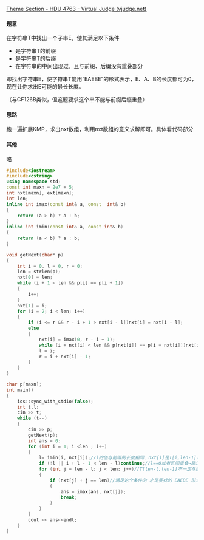 [Theme Section - HDU 4763 - Virtual Judge (vjudge.net)](https://vjudge.net/problem/HDU-4763)

#### 题意

在字符串T中找出一个子串E，使其满足以下条件

+ 是字符串T的前缀
+ 是字符串T的后缀
+ 在字符串的中间出现过，且与前缀、后缀没有重叠部分

即找出字符串E，使字符串T能用“EAEBE”的形式表示，E、A、B的长度都可为0，现在让你求出E可能的最长长度。

（与CF126B类似，但这题要求这个串不能与前缀后缀重叠）

#### 思路

跑一遍扩展KMP，求出nxt数组，利用nxt数组的意义求解即可。具体看代码部分

#### 其他

略

```c++
#include<iostream>
#include<cstring>
using namespace std;
const int maxn = 2e7 + 5;
int nxt[maxn], ext[maxn];
int len;
inline int imax(const int& a, const  int& b)
{
	return (a > b) ? a : b;
}
inline int imin(const int& a, const int& b)
{
	return (a < b) ? a : b;
}

void getNext(char* p)
{
	int i = 0, l = 0, r = 0;
	len = strlen(p);
	nxt[0] = len;
	while (i + 1 < len && p[i] == p[i + 1])
	{
		i++;
	}
	nxt[1] = i;
	for (i = 2; i < len; i++)
	{
		if (i <= r && r - i + 1 > nxt[i - l])nxt[i] = nxt[i - l];
		else
		{
			nxt[i] = imax(0, r - i + 1);
			while (i + nxt[i] < len && p[nxt[i]] == p[i + nxt[i]])nxt[i]++;
			l = i;
			r = i + nxt[i] - 1;
		}
	}
}

char p[maxn];
int main()
{
	ios::sync_with_stdio(false);
	int t,l;
	cin >> t;
	while (t--)
	{
		cin >> p;
		getNext(p);
		int ans = 0;
		for (int i = 1; i <len ; i++)
		{
			l= imin(i, nxt[i]);//i的值与前缀的长度相同、nxt[i]是T[i,len-1]与前缀的LCP长度,两者取小值
			if (!l || i + l - 1 < len - l)continue;//l==0或者区间重叠→跳过
			for (int j = len - l; j < len; j++)//T[len-l,len-1]不一定与前缀匹配
			{
				if (nxt[j] + j == len)//满足这个条件的 才是要找的 EAEBE 形式
				{
					ans = imax(ans, nxt[j]);
					break;
				}
			}				
		}
		cout << ans<<endl;
	}
}

```

